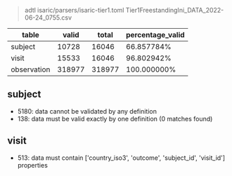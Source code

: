 > adtl isaric/parsers/isaric-tier1.toml Tier1FreestandingIni_DATA_2022-06-24_0755.csv

|table          |valid  |total  |percentage_valid|
|---------------|-------|-------|----------------|
|subject        |10728  |16046  |66.857784% |
|visit          |15533  |16046  |96.802942% |
|observation    |318977 |318977 |100.000000% |

## subject

* 5180: data cannot be validated by any definition
* 138: data must be valid exactly by one definition (0 matches found)

## visit

* 513: data must contain ['country_iso3', 'outcome', 'subject_id', 'visit_id'] properties
